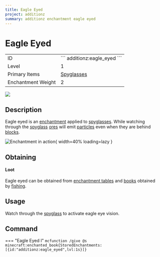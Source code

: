 ```yaml
---
title: Eagle Eyed
project: additionz
summary: additionz enchantment eagle eyed
---
```

# Eagle Eyed
<div class="main_table">
<div class="left_main_table">
<table class="left_table">
    <tbody>
        <tr>
            <td class="first-column">ID</td>
            <td class="second-column">
            ```
            additionz:eagle_eyed
            ```
            </td>
        </tr>
        <tr id="linear-top">
            <td class="first-column">Level</td>
            <td class="second-column">1</td>
        </tr>
        <tr id="linear-top">
            <td class="first-column">Primary Items</td>
            <td class="second-column"><a href="https://minecraft.wiki/w/Spyglass" target="_blank">Spyglasses</a></td>
        </tr>
        <tr id="linear-top">
            <td class="first-column">Enchantment Weight</td>
            <td class="second-column">2</td>
        </tr>
    </tbody>
</table>
</div>
    <img src="/wiki/assets/additionz/items/enchanted_book.png" loading="lazy" class="right_img_table"/>
</div>

## Description
Eagle eyed is an [enchantment](https://minecraft.wiki/w/Enchanting#Summary_of_enchantments) applied to [spyglasses](https://minecraft.wiki/w/Spyglass). While watching through the [spyglass](https://minecraft.wiki/w/Spyglass) [ores](https://minecraft.wiki/w/Ore) will emit [particles](https://minecraft.wiki/w/Particles) even when they are behind [blocks](https://minecraft.wiki/w/Block).

![Enchantment in action](https://i.imgur.com/q4klBpc.gif){ width=40% loading=lazy }

## Obtaining
#### Loot
Eagle eyed can be obtained from [enchantment tables](https://minecraft.wiki/w/Enchanting_Table) and [books](https://minecraft.wiki/w/Enchanted_Book) obtained by [fishing](https://minecraft.wiki/w/Fishing).

## Usage
Watch through the [spyglass](https://minecraft.wiki/w/Spyglass) to activate eagle eye vision.

## Command
=== "Eagle Eyed I"
    ```mcfunction
    /give @s minecraft:enchanted_book{StoredEnchantments:[{id:"additionz:eagle_eyed",lvl:1s}]}
    ```
